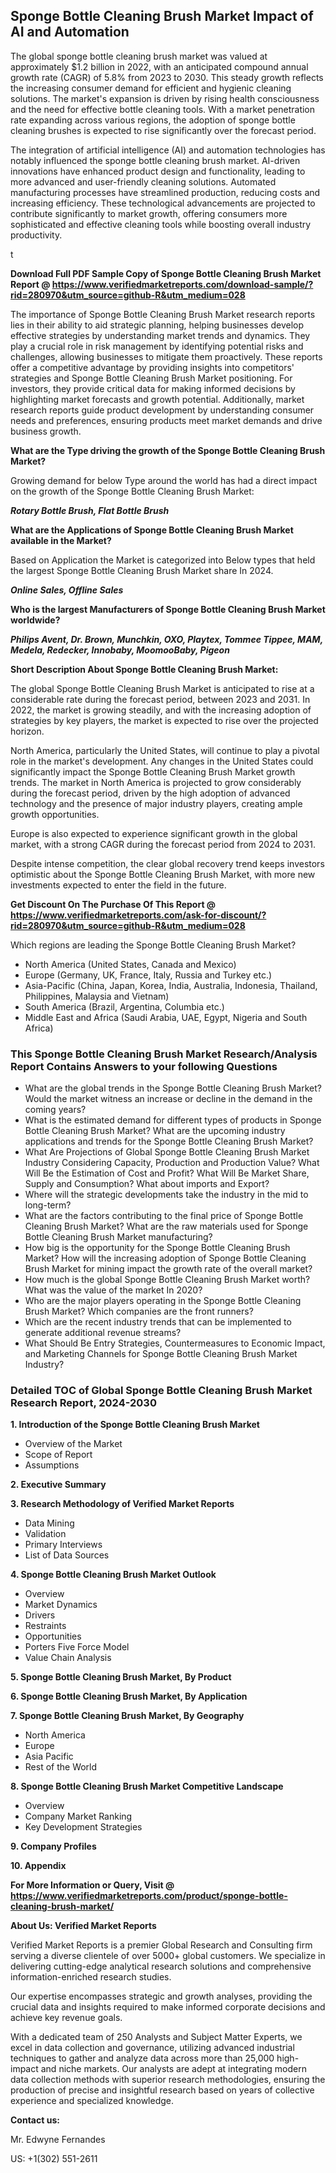 <h2>Sponge Bottle Cleaning Brush Market Impact of AI and Automation</h2><p>The global sponge bottle cleaning brush market was valued at approximately $1.2 billion in 2022, with an anticipated compound annual growth rate (CAGR) of 5.8% from 2023 to 2030. This steady growth reflects the increasing consumer demand for efficient and hygienic cleaning solutions. The market's expansion is driven by rising health consciousness and the need for effective bottle cleaning tools. With a market penetration rate expanding across various regions, the adoption of sponge bottle cleaning brushes is expected to rise significantly over the forecast period.</p><p>The integration of artificial intelligence (AI) and automation technologies has notably influenced the sponge bottle cleaning brush market. AI-driven innovations have enhanced product design and functionality, leading to more advanced and user-friendly cleaning solutions. Automated manufacturing processes have streamlined production, reducing costs and increasing efficiency. These technological advancements are projected to contribute significantly to market growth, offering consumers more sophisticated and effective cleaning tools while boosting overall industry productivity.</p>t</p><p id="" class=""><strong>Download Full PDF Sample Copy of Sponge Bottle Cleaning Brush Market Report @ <a href="https://www.verifiedmarketreports.com/download-sample/?rid=280970&utm_source=github-R&utm_medium=028" target="_blank">https://www.verifiedmarketreports.com/download-sample/?rid=280970&utm_source=github-R&utm_medium=028</a></strong></p><p>The importance of&nbsp;Sponge Bottle Cleaning Brush Market research reports lies in their ability to aid strategic planning, helping businesses develop effective strategies by understanding market trends and dynamics. They play a crucial role in risk management by identifying potential risks and challenges, allowing businesses to mitigate them proactively. These reports offer a competitive advantage by providing insights into competitors' strategies and Sponge Bottle Cleaning Brush Market positioning. For investors, they provide critical data for making informed decisions by highlighting market forecasts and growth potential. Additionally, market research reports guide product development by understanding consumer needs and preferences, ensuring products meet market demands and drive business growth.</p><p><strong>What are the&nbsp;Type driving the growth of the Sponge Bottle Cleaning Brush Market?</strong></p><p id="" class="">Growing demand for below Type around the world has had a direct impact on the growth of the Sponge Bottle Cleaning Brush Market:</p><em><strong>Rotary Bottle Brush, Flat Bottle Brush</strong></em></p><strong>What are the&nbsp;Applications&nbsp;of Sponge Bottle Cleaning Brush Market available in the Market?</strong></p><p id="" class="">Based on Application the Market is categorized into Below types that held the largest Sponge Bottle Cleaning Brush Market share In 2024.</p><em><strong>Online Sales, Offline Sales</strong></em></p><strong>Who is the largest Manufacturers of Sponge Bottle Cleaning Brush Market worldwide?</strong></p><p><em><strong>Philips Avent, Dr. Brown, Munchkin, OXO, Playtex, Tommee Tippee, MAM, Medela, Redecker, Innobaby, MoomooBaby, Pigeon</strong></em></p><p id="" class=""><strong>Short Description About Sponge Bottle Cleaning Brush Market:</strong></p><p>The global Sponge Bottle Cleaning Brush Market is anticipated to rise at a considerable rate during the forecast period, between 2023 and 2031. In 2022, the market is growing steadily, and with the increasing adoption of strategies by key players, the market is expected to rise over the projected horizon.</p><p>North America, particularly the United States, will continue to play a pivotal role in the market's development. Any changes in the United States could significantly impact the Sponge Bottle Cleaning Brush Market growth trends. The market in North America is projected to grow considerably during the forecast period, driven by the high adoption of advanced technology and the presence of major industry players, creating ample growth opportunities.</p><p>Europe is also expected to experience significant growth in the global market, with a strong CAGR during the forecast period from 2024 to 2031.</p><p>Despite intense competition, the clear global recovery trend keeps investors optimistic about the Sponge Bottle Cleaning Brush Market, with more new investments expected to enter the field in the future.</p><p id="" class=""><strong>Get Discount On The Purchase Of This Report @ <a href="https://www.verifiedmarketreports.com/ask-for-discount/?rid=280970&utm_source=github-R&utm_medium=028" target="_blank">https://www.verifiedmarketreports.com/ask-for-discount/?rid=280970&utm_source=github-R&utm_medium=028</a></strong></p>Which regions are leading the Sponge Bottle Cleaning Brush Market?</p><ul><li>North America (United States, Canada and Mexico)</li><li>Europe (Germany, UK, France, Italy, Russia and Turkey etc.)</li><li>Asia-Pacific (China, Japan, Korea, India, Australia, Indonesia, Thailand, Philippines, Malaysia and Vietnam)</li><li>South America (Brazil, Argentina, Columbia etc.)</li><li>Middle East and Africa (Saudi Arabia, UAE, Egypt, Nigeria and South Africa)</li></ul><h3 id="" class="">This Sponge Bottle Cleaning Brush Market Research/Analysis Report Contains Answers to your following Questions</h3><ul><li>What are the global trends in the Sponge Bottle Cleaning Brush Market? Would the market witness an increase or decline in the demand in the coming years?</li><li>What is the estimated demand for different types of products in Sponge Bottle Cleaning Brush Market? What are the upcoming industry applications and trends for the Sponge Bottle Cleaning Brush Market?</li><li>What Are Projections of Global Sponge Bottle Cleaning Brush Market Industry Considering Capacity, Production and Production Value? What Will Be the Estimation of Cost and Profit? What Will Be Market Share, Supply and Consumption? What about imports and Export?</li><li>Where will the strategic developments take the industry in the mid to long-term?</li><li>What are the factors contributing to the final price of Sponge Bottle Cleaning Brush Market? What are the raw materials used for Sponge Bottle Cleaning Brush Market manufacturing?</li><li>How big is the opportunity for the Sponge Bottle Cleaning Brush Market? How will the increasing adoption of Sponge Bottle Cleaning Brush Market for mining impact the growth rate of the overall market?</li><li>How much is the global Sponge Bottle Cleaning Brush Market worth? What was the value of the market In 2020?</li><li>Who are the major players operating in the Sponge Bottle Cleaning Brush Market? Which companies are the front runners?</li><li>Which are the recent industry trends that can be implemented to generate additional revenue streams?</li><li>What Should Be Entry Strategies, Countermeasures to Economic Impact, and Marketing Channels for Sponge Bottle Cleaning Brush Market Industry?</li></ul><h3 id="" class="">Detailed TOC of Global Sponge Bottle Cleaning Brush Market Research Report, 2024-2030</h3><p id="" class=""><strong>1. Introduction of the Sponge Bottle Cleaning Brush Market</strong></p><ul><li>Overview of the Market</li><li>Scope of Report</li><li>Assumptions</li></ul><p id="" class=""><strong>2. Executive Summary</strong></p><p id="" class=""><strong>3. Research Methodology of Verified Market Reports</strong></p><ul><li>Data Mining</li><li>Validation</li><li>Primary Interviews</li><li>List of Data Sources</li></ul><p id="" class=""><strong>4. Sponge Bottle Cleaning Brush Market Outlook</strong></p><ul><li>Overview</li><li>Market Dynamics</li><li>Drivers</li><li>Restraints</li><li>Opportunities</li><li>Porters Five Force Model</li><li>Value Chain Analysis</li></ul><p id="" class=""><strong>5. Sponge Bottle Cleaning Brush Market, By Product</strong></p><p id="" class=""><strong>6. Sponge Bottle Cleaning Brush Market, By Application</strong></p><p id="" class=""><strong>7. Sponge Bottle Cleaning Brush Market, By Geography</strong></p><ul><li>North America</li><li>Europe</li><li>Asia Pacific</li><li>Rest of the World</li></ul><p id="" class=""><strong>8. Sponge Bottle Cleaning Brush Market Competitive Landscape</strong></p><ul><li>Overview</li><li>Company Market Ranking</li><li>Key Development Strategies</li></ul><p id="" class=""><strong>9. Company Profiles</strong></p><p id="" class=""><strong>10. Appendix</strong></p><p id="" class=""><strong>For More Information or Query, Visit @ <a href="https://www.verifiedmarketreports.com/product/sponge-bottle-cleaning-brush-market/" target="_blank">https://www.verifiedmarketreports.com/product/sponge-bottle-cleaning-brush-market/</a></strong></p><p id="" class=""><strong>About Us: Verified Market Reports</strong></p><p id="" class="">Verified Market Reports is a premier Global Research and Consulting firm serving a diverse clientele of over 5000+ global customers. We specialize in delivering cutting-edge analytical research solutions and comprehensive information-enriched research studies.</p><p id="" class="">Our expertise encompasses strategic and growth analyses, providing the crucial data and insights required to make informed corporate decisions and achieve key revenue goals.</p><p id="" class="">With a dedicated team of 250 Analysts and Subject Matter Experts, we excel in data collection and governance, utilizing advanced industrial techniques to gather and analyze data across more than 25,000 high-impact and niche markets. Our analysts are adept at integrating modern data collection methods with superior research methodologies, ensuring the production of precise and insightful research based on years of collective experience and specialized knowledge.</p><p id="" class=""><strong>Contact us:</strong></p><p id="" class="">Mr. Edwyne Fernandes</p><p id="" class="">US: +1(302) 551-2611</p>